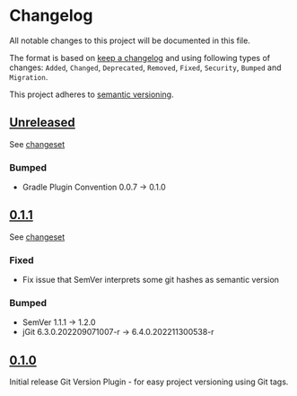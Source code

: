 # Changelog

All notable changes to this project will be documented in this file.

The format is based on [keep a changelog](http://keepachangelog.com/en/1.0.0/) and using following
types of changes: `Added`, `Changed`, `Deprecated`, `Removed`, `Fixed`, `Security`, `Bumped` and `Migration`.

This project adheres to [semantic versioning](http://semver.org/spec/v2.0.0.html).

## [Unreleased](https://github.com/bitfunk/gradle-plugins/releases/latest)

See [changeset](https://github.com/bitfunk/gradle-plugins/compare/plugin-tool-git-version@v0.1.0...main)

### Bumped

- Gradle Plugin Convention 0.0.7 -> 0.1.0

## [0.1.1](https://github.com/bitfunk/gradle-plugins/releases/tag/plugin-tool-git-version@v0.1.1)

See [changeset](https://github.com/bitfunk/gradle-plugins/compare/plugin-tool-git-version@v0.1.0...plugin-tool-git-version@v0.1.1)

### Fixed

- Fix issue that SemVer interprets some git hashes as semantic version

### Bumped

- SemVer 1.1.1 -> 1.2.0
- jGit 6.3.0.202209071007-r -> 6.4.0.202211300538-r

## [0.1.0](https://github.com/bitfunk/gradle-plugins/releases/tag/plugin-tool-git-version@v0.1.0)

Initial release Git Version Plugin - for easy project versioning using Git tags.
